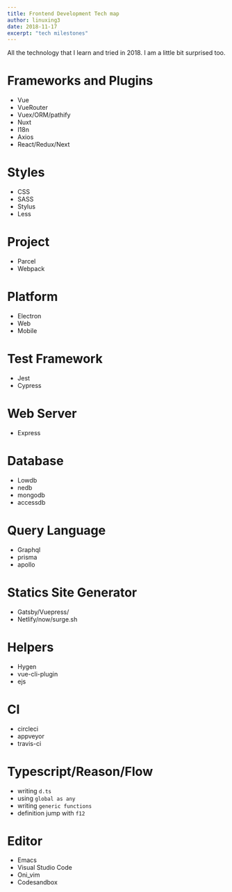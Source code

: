 ```yaml
---
title: Frontend Development Tech map
author: linuxing3
date: 2018-11-17
excerpt: "tech milestones"
---
```


All the technology that I learn and tried in 2018. I am a little bit surprised too.

# Frameworks and Plugins
 - Vue
 - VueRouter
 - Vuex/ORM/pathify
 - Nuxt
 - I18n
 - Axios
 - React/Redux/Next
# Styles
 - CSS
 - SASS
 - Stylus
 - Less
# Project
 - Parcel
 - Webpack
# Platform
 - Electron
 - Web
 - Mobile
# Test Framework
 - Jest
 - Cypress
# Web Server
 - Express
# Database
 - Lowdb
 - nedb
 - mongodb
 - accessdb
# Query Language
 - Graphql
 - prisma
 - apollo
# Statics Site Generator
 - Gatsby/Vuepress/
 - Netlify/now/surge.sh
# Helpers
 - Hygen
 - vue-cli-plugin
 - ejs
# CI
 - circleci
 - appveyor
 - travis-ci
# Typescript/Reason/Flow
 - writing `d.ts`
 - using `global as any`
 - writing `generic functions`
 - definition jump with `f12`
# Editor
 - Emacs
 - Visual Studio Code
 - Oni_vim
 - Codesandbox

